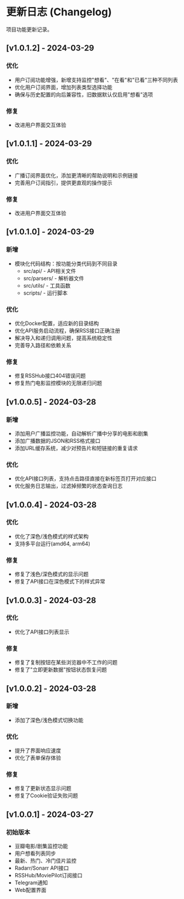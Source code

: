 # 更新日志 (Changelog)

项目功能更新记录。

## [v1.0.1.2] - 2024-03-29

### 优化
- 用户订阅功能增强，新增支持监控"想看"、"在看"和"已看"三种不同列表
- 优化用户订阅界面，增加列表类型选择功能
- 确保与历史配置的向后兼容性，旧数据默认仅启用"想看"选项

### 修复
- 改进用户界面交互体验

## [v1.0.1.1] - 2024-03-29

### 优化
- 广播订阅界面优化，添加更清晰的帮助说明和示例链接
- 完善用户订阅指引，提供更直观的操作提示

### 修复
- 改进用户界面交互体验

## [v1.0.1.0] - 2024-03-29

### 新增
- 模块化代码结构：按功能分类代码到不同目录
  - src/api/ - API相关文件
  - src/parsers/ - 解析器文件
  - src/utils/ - 工具函数
  - scripts/ - 运行脚本

### 优化
- 优化Docker配置，适应新的目录结构
- 优化API服务启动流程，确保RSS接口正确注册
- 解决导入和递归调用问题，提高系统稳定性
- 完善导入路径和依赖关系

### 修复
- 修复RSSHub接口404错误问题
- 修复热门电影监控模块的无限递归问题

## [v1.0.0.5] - 2024-03-28

### 新增
- 添加用户广播监控功能，自动解析广播中分享的电影和剧集
- 添加广播数据的JSON和RSS格式接口
- 添加URL缓存系统，减少对预告片和短链接的重复请求

### 优化
- 优化API接口列表，支持点击路径直接在新标签页打开对应接口
- 优化服务日志输出，过滤掉频繁的状态查询日志

## [v1.0.0.4] - 2024-03-28

### 优化
- 优化了深色/浅色模式的样式架构
- 支持多平台运行(amd64, arm64)

### 修复
- 修复了浅色/深色模式的显示问题
- 修复了API接口在深色模式下的样式异常

## [v1.0.0.3] - 2024-03-28

### 优化
- 优化了API接口列表显示

### 修复
- 修复了复制按钮在某些浏览器中不工作的问题
- 修复了"立即更新数据"按钮状态恢复问题

## [v1.0.0.2] - 2024-03-28

### 新增
- 添加了深色/浅色模式切换功能

### 优化
- 提升了界面响应速度
- 优化了表单保存体验

### 修复
- 修复了更新状态显示问题
- 修复了Cookie验证失败问题

## [v1.0.0.1] - 2024-03-27

### 初始版本
- 豆瓣电影/剧集监控功能
- 用户想看列表同步
- 最新、热门、冷门佳片监控
- Radarr/Sonarr API接口
- RSSHub/MoviePilot订阅接口
- Telegram通知
- Web配置界面 
